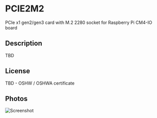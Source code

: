 # PCIE2M2
PCIe x1 gen2/gen3 card with M.2 2280 socket for Raspberry Pi CM4-IO board

## Description

TBD

## License

TBD - OSHW / OSHWA certificate

## Photos
![Screenshot](pcie.png)
